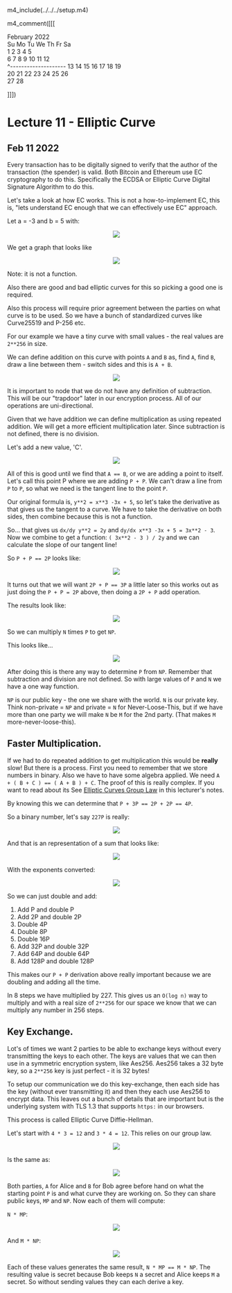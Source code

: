 m4_include(../../../setup.m4)


m4_comment([[[

   February 2022      
Su Mo Tu We Th Fr Sa  
       1  2  3  4  5  
 6  7  8  9 10 11 12  
               ^--------------------
13 14 15 16 17 18 19  
20 21 22 23 24 25 26  
27 28                 
                      
]]])

# Lecture 11 - Elliptic Curve

## Feb 11 2022

Every transaction has to be digitally signed to verify that the author
of the transaction (the spender) is valid.   Both Bitcoin and Ethereum
use EC cryptography to do this.  Specifically the ECDSA or Elliptic Curve
Digital Signature Algorithm to do this.

Let's take a look at how EC works.  This is not a how-to-implement EC,
this is, "lets understand EC enough that we can effectively use EC" approach.

Let a = -3 and b = 5 with:

<center><img src="formula1.png"></center>

We get a graph that looks like

<center><img src="p1.png"></center>

Note: it is not a function.   

Also there are good and bad elliptic curves for this so picking a good one
is required.  

Also this process will require prior agreement between the parties on what
curve is to be used.  So we have a bunch of standardized curves like
Curve25519 and P-256 etc.

For our example we have a tiny curve with small values - the real values
are `2**256` in size.

We can define addition on this curve with points `A` and `B` as, find `A`, find `B`,
draw a line between them - switch sides and this is `A + B`.

<center><img src="p2.png"></center>

It is important to node that we do not have any definition of subtraction.
This will be our "trapdoor" later in our encryption process.  All of our
operations are uni-directional.

Given that we have addition we can define multiplication as using repeated
addition.  We will get a more efficient multiplication later.   Since
subtraction is not defined, there is no division.

Let's add a new value, 'C'.

<center><img src="p3.png"></center>

All of this is good until we find that `A == B`, or we are adding a point
to itself.   Let's call this point P where we are adding `P + P`.
We can't draw a line from `P` to `P`, so what we need is the tangent 
line to the point `P`.

Our original formula is, `y**2 = x**3 -3x + 5`, so let's take the derivative
as that gives us the tangent to a curve.   We have to take the derivative on
both sides, then combine because this is not a function.

So... that gives us `dx/dy y**2 = 2y` and `dy/dx x**3 -3x + 5 = 3x**2 - 3`.
Now we combine to get a function:  `( 3x**2 - 3 ) / 2y` and we can calculate
the slope of our tangent line!

So `P + P == 2P` looks like:

<center><img src="p4.png"></center>

It turns out that we will want `2P + P == 3P` a little later so this 
works out as just doing the `P + P = 2P` above, then doing a `2P + P`
add operation.   

The results look like:

<center><img src="p5.png"></center>

So we can multiply `N` times `P` to get `NP`.

This looks like...

<center><img src="p6.png"></center>

After doing this is there any way to determine `P` from `NP`.
Remember that subtraction and division are not defined.  So with
large values of `P` and `N` we have a one way function.

`NP` is our public key - the one we share with the world.
`N` is our private key.  Think non-private = `NP` and 
private = `N` for Never-Loose-This, but if we have more than one party we will
make `N` be `M` for the 2nd party. (That makes `M` more-never-loose-this).


## Faster Multiplication.

If we had to do repeated addition to get multiplication this would be
**really** slow!   But there is a process.  First you need to remember that
we store numbers in binary.  Also we have to have some algebra applied.
We need `A + ( B + C ) == ( A + B ) + C`.   The proof of this is really
complex.   If you want to read about its See [Elliptic Curves Group Law](EllipticCurvesGroupLaw.pdf)
in this lecturer's notes.

By knowing this we can determine that `P + 3P == 2P + 2P == 4P`.

So a binary number, let's say `227P` is really:

<center><img src="227p.png"></center>

And that is an representation of a sum that looks like:

<center><img src="sum1.png"></center>

With the exponents converted:

<center><img src="sum2.png"></center>

So we can just double and add:

1. Add P and double P
2. Add 2P and double 2P
3. Double 4P
4. Double 8P
5. Double 16P
6. Add 32P and double 32P
7. Add 64P and double 64P
8. Add 128P and double 128P

This makes our `P + P` derivation above really important because we are doubling and adding
all the time.

In 8 steps we have multiplied by 227.    This gives us an `O(log n)` way to multiply and with
a real size of `2**256` for our space we know that we can multiply any number in 256 steps.



## Key Exchange.

Lot's of times we want 2 parties to be able to exchange keys without every transmitting the
keys to each other.    The keys are values that we can then use in a symmetric encryption 
system, like Aes256.   Aes256 takes a 32 byte key, so a `2**256` key is just perfect - it is
32 bytes!

To setup our communication we do this key-exchange, then each side has the key (without ever
transmitting it) and then they each use Aes256 to encrypt data.  This leaves out a bunch
of details that are important but is the underlying system with TLS 1.3 that supports `https:`
in our browsers.

This process is called Elliptic Curve Diffie-Hellman.

Let's start with `4 * 3 = 12` and `3 * 4 = 12`.  This relies on our group law.

<center><img src="4x3.png"></center>

Is the same as:

<center><img src="3x4.png"></center>

Both parties, `A` for Alice and `B` for Bob agree before hand on what the starting point `P` is 
and what curve they are working on.    So they can share public keys, `MP` and `NP`.   Now each
of them will compute:

`N * MP`:

<center><img src="NxMP.png"></center>

And `M * NP`:

<center><img src="MxNP.png"></center>

Each of these values generates the same result, `N * MP == M * NP`.   The resulting value is
secret because Bob keeps `N` a secret and Alice keeps `M` a secret.  So without sending values
they can each derive a key.







